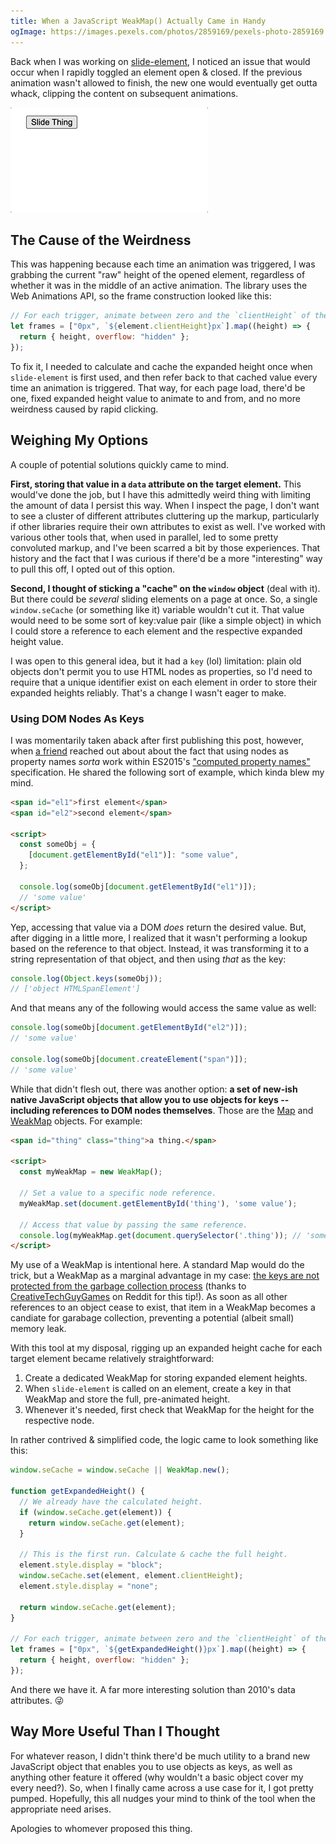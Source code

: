 ```yaml
---
title: When a JavaScript WeakMap() Actually Came in Handy
ogImage: https://images.pexels.com/photos/2859169/pexels-photo-2859169.jpeg?auto=compress&cs=tinysrgb&dpr=3&h=750&w=1200
---
```


Back when I was working on [slide-element](https://github.com/alexmacarthur/slide-element), I noticed an issue that would occur when I rapidly toggled an element open & closed. If the previous animation wasn't allowed to finish, the new one would eventually get outta whack, clipping the content on subsequent animations.

![slide-element-bad.gif](./slide-element-bad.gif)

## The Cause of the Weirdness

This was happening because each time an animation was triggered, I was grabbing the current "raw" height of the opened element, regardless of whether it was in the middle of an active animation. The library uses the Web Animations API, so the frame construction looked like this:

```jsx
// For each trigger, animate between zero and the `clientHeight` of the element.
let frames = ["0px", `${element.clientHeight}px`].map((height) => {
  return { height, overflow: "hidden" };
});
```

To fix it, I needed to calculate and cache the expanded height once when `slide-element` is first used, and then refer back to that cached value every time an animation is triggered. That way, for each page load, there'd be one, fixed expanded height value to animate to and from, and no more weirdness caused by rapid clicking.

## Weighing My Options

A couple of potential solutions quickly came to mind.

**First, storing that value in a `data` attribute on the target element.** This would've done the job, but I have this admittedly weird thing with limiting the amount of data I persist this way. When I inspect the page, I don't want to see a cluster of different attributes cluttering up the markup, particularly if other libraries require their own attributes to exist as well. I've worked with various other tools that, when used in parallel, led to some pretty convoluted markup, and I've been scarred a bit by those experiences. That history and the fact that I was curious if there'd be a more "interesting" way to pull this off, I opted out of this option.

**Second, I thought of sticking a "cache" on the `window` object** (deal with it). But there could be _several_ sliding elements on a page at once. So, a single `window.seCache` (or something like it) variable wouldn't cut it. That value would need to be some sort of key:value pair (like a simple object) in which I could store a reference to each element and the respective expanded height value.

I was open to this general idea, but it had a `key` (lol) limitation: plain old objects don't permit you to use HTML nodes as properties, so I'd need to require that a unique identifier exist on each element in order to store their expanded heights reliably. That's a change I wasn't eager to make.

### Using DOM Nodes As Keys

I was momentarily taken aback after first publishing this post, however, when [a friend](https://www.quickwinswithcode.com/) reached out about about the fact that using nodes as property names _sorta_ work within ES2015's ["computed property names"](https://developer.mozilla.org/en-US/docs/Web/JavaScript/Reference/Operators/Object_initializer#computed_property_names) specification. He shared the following sort of example, which kinda blew my mind.

```html
<span id="el1">first element</span>
<span id="el2">second element</span>

<script>
  const someObj = {
    [document.getElementById("el1")]: "some value",
  };

  console.log(someObj[document.getElementById("el1")]);
  // 'some value'
</script>
```

Yep, accessing that value via a DOM _does_ return the desired value. But, after digging in a little more, I realized that it wasn't performing a lookup based on the reference to that object. Instead, it was transforming it to a string representation of that object, and then using _that_ as the key:

```js
console.log(Object.keys(someObj));
// ['object HTMLSpanElement']
```

And that means any of the following would access the same value as well:

```js
console.log(someObj[document.getElementById("el2")]);
// 'some value'

console.log(someObj[document.createElement("span")]);
// 'some value'
```

While that didn't flesh out, there was another option: **a set of new-ish native JavaScript objects that allow you to use objects for keys -- including references to DOM nodes themselves**. Those are the [Map](https://developer.mozilla.org/en-US/docs/Web/JavaScript/Reference/Global_Objects/Map) and [WeakMap](https://developer.mozilla.org/en-US/docs/Web/JavaScript/Reference/Global_Objects/WeakMap) objects. For example:

```html
<span id="thing" class="thing">a thing.</span>

<script>
  const myWeakMap = new WeakMap();

  // Set a value to a specific node reference.
  myWeakMap.set(document.getElementById('thing'), 'some value');

  // Access that value by passing the same reference.
  console.log(myWeakMap.get(document.querySelector('.thing')); // 'some value'
</script>
```

My use of a WeakMap is intentional here. A standard Map would do the trick, but a WeakMap as a marginal advantage in my case: [the keys are not protected from the garbage collection process](https://developer.mozilla.org/en-US/docs/Web/JavaScript/Guide/Keyed_collections#weakmap_object) (thanks to [CreativeTechGuyGames](https://www.reddit.com/user/CreativeTechGuyGames/) on Reddit for this tip!). As soon as all other references to an object cease to exist, that item in a WeakMap becomes a candiate for garabage collection, preventing a potential (albeit small) memory leak.

With this tool at my disposal, rigging up an expanded height cache for each target element became relatively straightforward:

1. Create a dedicated WeakMap for storing expanded element heights.
2. When `slide-element` is called on an element, create a key in that WeakMap and store the full, pre-animated height.
3. Whenever it's needed, first check that WeakMap for the height for the respective node.

In rather contrived & simplified code, the logic came to look something like this:

```javascript
window.seCache = window.seCache || WeakMap.new();

function getExpandedHeight() {
  // We already have the calculated height.
  if (window.seCache.get(element)) {
    return window.seCache.get(element);
  }

  // This is the first run. Calculate & cache the full height.
  element.style.display = "block";
  window.seCache.set(element, element.clientHeight);
  element.style.display = "none";

  return window.seCache.get(element);
}

// For each trigger, animate between zero and the `clientHeight` of the element.
let frames = ["0px", `${getExpandedHeight()}px`].map((height) => {
  return { height, overflow: "hidden" };
});
```

And there we have it. A far more interesting solution than 2010's data attributes. 😜

## Way More Useful Than I Thought

For whatever reason, I didn't think there'd be much utility to a brand new JavaScript object that enables you to use objects as keys, as well as anything other feature it offered (why wouldn't a basic object cover my every need?). So, when I finally came across a use case for it, I got pretty pumped. Hopefully, this all nudges your mind to think of the tool when the appropriate need arises.

Apologies to whomever proposed this thing.
